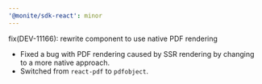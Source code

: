 ```yaml
---
'@monite/sdk-react': minor
---
```


fix(DEV-11166): rewrite <FileViewer /> component to use native PDF rendering

* Fixed a bug with PDF rendering caused by SSR rendering by changing to a more native approach.
* Switched from `react-pdf` to  `pdfobject`.
